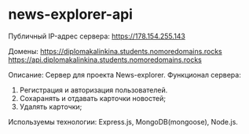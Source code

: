 # news-explorer-api
Публичный IP-адрес сервера:
 https://178.154.255.143

Домены: 
 https://diplomakalinkina.students.nomoredomains.rocks
https://api.diplomakalinkina.students.nomoredomains.rocks

Описание: Сервер для проекта News-explorer. Функционал сервера:
1. Регистрация и авторизация пользователей.
2. Сохаранять и отдавать карточки новостей;
3. Удалять карточки;

Используемы технологии: Express.js, MongoDB(mongoose), Node.js.
